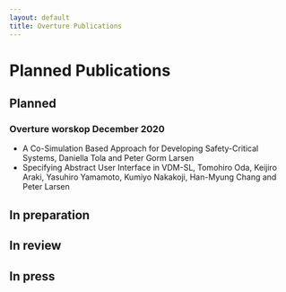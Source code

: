 ```yaml
---
layout: default
title: Overture Publications
---
```


# Planned Publications

## Planned

### Overture worskop December 2020
* A Co-Simulation Based Approach for Developing Safety-Critical Systems, Daniella Tola and Peter Gorm Larsen
* Specifying Abstract User Interface in VDM-SL, Tomohiro Oda, Keijiro Araki, Yasuhiro Yamamoto, Kumiyo Nakakoji, Han-Myung Chang and Peter Larsen

## In preparation



## In review



## In press


